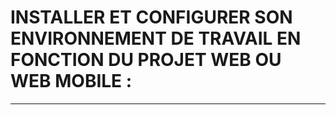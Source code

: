 # **INSTALLER ET CONFIGURER SON ENVIRONNEMENT DE TRAVAIL EN FONCTION DU PROJET WEB OU WEB MOBILE :**
---